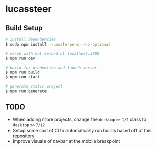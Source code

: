 # lucassteer

## Build Setup

```bash
# install dependencies
$ sudo npm install --unsafe-perm --no-optional

# serve with hot reload at localhost:3000
$ npm run dev

# build for production and launch server
$ npm run build
$ npm run start

# generate static project
$ npm run generate
```

## TODO

- When adding more projects, change the `desktop:w-1/2` class to `desktop:w-7/12`
- Setup some sort of CI to automatically run builds based off of this repository
- Improve visuals of navbar at the mobile breakpoint
